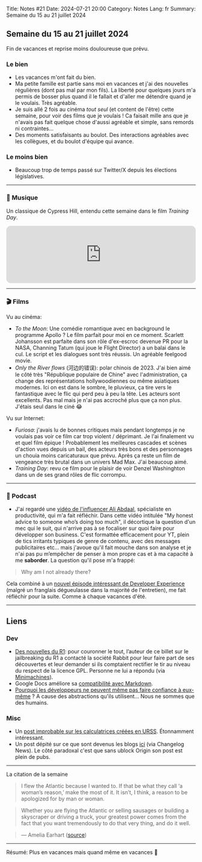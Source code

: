 Title: Notes #21
Date: 2024-07-21 20:00
Category: Notes
Lang: fr
Summary: Semaine du 15 au 21 juillet 2024

## Semaine du 15 au 21 juillet 2024

Fin de vacances et reprise moins douloureuse que prévu.

### Le bien

* Les vacances m'ont fait du bien.
* Ma petite famille est partie sans moi en vacances et j'ai des nouvelles régulières (dont pas mal par mon fils). La liberté pour quelques jours m'a permis de bosser plus quand il le fallait et d'aller me détendre quand je le voulais. Très agréable.
* Je suis allé 2 fois au cinéma *tout seul* (et content de l'être) cette semaine, pour voir des films que je voulais ! Ca faisait mille ans que je n'avais pas fait quelque chose d'aussi agréable et simple, sans remords ni contraintes...
* Des moments satisfaisants au boulot. Des interactions agréables avec les collègues, et du boulot d'équipe qui avance.

### Le moins bien

* Beaucoup trop de temps passé sur Twitter/X depuis les élections législatives.

---

### 🎵 Musique

Un classique de Cypress Hill, entendu cette semaine dans le film _Training Day_.
<iframe style="border-radius:12px" src="https://open.spotify.com/embed/track/65Mz0HVf4MFtxR2yYGKs06?utm_source=generator" width="100%" height="152" frameBorder="0" allowfullscreen="" allow="autoplay; clipboard-write; encrypted-media; fullscreen; picture-in-picture" loading="lazy"></iframe>

---

### 🎬 Films

Vu au cinéma:

* _To the Moon_: Une comédie romantique avec en background le programme Apollo ? Le film parfait pour moi en ce moment. Scarlett Johansson est parfaite dans son rôle d'ex-escroc devenue PR pour la NASA, Channing Tatum (qui joue le Flight Director) a un balai dans le cul. Le script et les dialogues sont très réussis. Un agréable feelgood movie.
* _Only the River flows_ (河边的错误): polar chinois de 2023. J'ai bien aimé le côté très "République populaire de Chine" avec l'administration, ça change des représentations hollywoodiennes ou même asiatiques modernes. Ici on est dans le sombre, le pluvieux, ça tire vers le fantastique avec le flic qui perd peu à peu la tête. Les acteurs sont excellents. Pas mal mais je n'ai pas accroché plus que ça non plus. J'étais seul dans le ciné 😂

Vu sur Internet:

* _Furiosa_: j'avais lu de bonnes critiques mais pendant longtemps je ne voulais pas voir ce film car trop violent / déprimant. Je l'ai finalement vu et quel film épique ! Probablement les meilleures cascades et scènes d'action vues depuis un bail, des acteurs très bons et des personnages un chouia moins caricaturaux que prévu. Après ça reste un film de vengeance très brutal dans un univers Mad Max. J'ai beaucoup aimé.
* _Training Day_: revu ce film pour le plaisir de voir Denzel Washinghton dans un de ses grand rôles de flic corrompu.

---

### 🎤 Podcast

* J'ai regardé une [vidéo de l'influencer Ali Abdaal](https://youtu.be/eBVlVfAMtWc?si=LW1blbwQyw5Ge0jP), spécialiste en productivité, qui m'a fait réfléchir. Dans cette vidéo intitulée "My honest advice to someone who’s doing too much", il décortique la question d'un mec qui le suit, qui n'arrive pas à se focaliser sur quoi faire pour développer son business. C'est formattée efficacement pour YT, plein de tics irritants typiques de genre de contenu, avec des messages publicitaires etc... mais j'avoue qu'il fait mouche dans son analyse et je n'ai pas pu m’empêcher de penser à mon propre cas et à ma capacité à me **saborder**. La question qu'il pose m'a frappé:

> Why am I not already there?

Cela combiné à un [nouvel épisode intéressant de Developer Experience](https://podcastaddict.com/developer-experience/episode/178356893) (malgré un franglais dégueulasse dans la majorité de l'entretien), me fait réfléchir pour la suite. Comme à chaque vacances d'été.

---

## Liens

### Dev

* [Des nouvelles du R1](https://www.da.vidbuchanan.co.uk/blog/r1-jailbreak.html): pour couronner le tout, l’auteur de ce billet sur le jailbreaking du R1 a contacté la société Rabbit pour leur faire part de ses découvertes et leur demander si ils comptaient rectifier le tir au niveau du respect de la licence GPL. Personne ne lui a répondu (via [Minimachines](https://www.minimachines.net/actu/pour-en-finir-avec-le-rabbit-r1-128712)).
* Google Docs améliore sa [compatibilité avec Markdown](https://workspaceupdates.googleblog.com/2024/07/import-and-export-markdown-in-google-docs.html?m=1).
* [Pourquoi les développeurs ne peuvent même pas faire confiance à eux-même](https://carbon-steel.github.io/jekyll/update/2024/06/19/abstractions.html) ? A cause des abstractions qu'ils utilisent... Nous ne sommes que des humains.

### Misc

* Un [post improbable sur les calculatrices créées en URSS](https://xnumber.com/xnumber/russian_calcs.htm). Étonnamment intéressant.
* Un post dépité sur ce que sont devenus les blogs [ici](https://mpmisko.github.io/2024/wtf-happened-to-blogs/) (via Changelog News). Le côté paradoxal c'est que sans ublock Origin son post est plein de pubs.

---

La citation de la semaine

> I flew the Atlantic because I wanted to. If that be what they call ‘a woman’s reason,’ make the most of it. It isn’t, I think, a reason to be apologized for by man or woman.

> Whether you are flying the Atlantic or selling sausages or building a skyscraper or driving a truck, your greatest power comes from the fact that you want tremendously to do that very thing, and do it well.

> — Amelia Earhart ([source](https://www.themarginalian.org/2012/12/14/how-to-avoid-work/))

---

Résumé: Plus en vacances mais quand même en vacances 🤭
